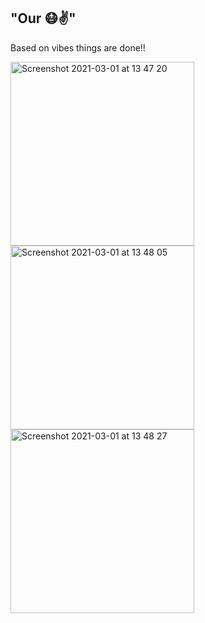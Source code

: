 ## "Our 😷✌️"

Based on vibes things are done!!
<div>
	<img width="294" alt="Screenshot 2021-03-01 at 13 47 20" src="https://user-images.githubusercontent.com/47679952/109499235-e6bfa580-7a94-11eb-912e-2f033b8e202f.png">
	<img width="294" alt="Screenshot 2021-03-01 at 13 48 05" src="https://user-images.githubusercontent.com/47679952/109499250-eaebc300-7a94-11eb-916a-9fc4826e1ec1.png">
	<img width="294" alt="Screenshot 2021-03-01 at 13 48 27" src="https://user-images.githubusercontent.com/47679952/109499259-ed4e1d00-7a94-11eb-957c-755054be716b.png">
</div>


